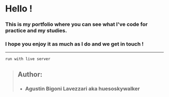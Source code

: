 # Hello !

### This is my **portfolio** where you can see what I've code for practice and my studies.

### I hope you enjoy it as much as I do and we get in touch !

---

```
run with live server
```

> ## Author:
>
> -   ### Agustin Bigoni Lavezzari aka huesoskywalker
